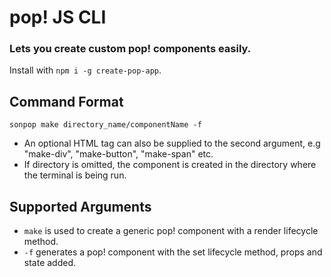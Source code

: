 # pop! JS CLI

### Lets you create custom pop! components easily.
Install with ```npm i -g create-pop-app```.<br>
## Command Format
```sonpop make directory_name/componentName -f```
- An optional HTML tag can also be supplied to the second argument, e.g "make-div", "make-button", "make-span" etc.
- If directory is omitted, the component is created in the directory where the terminal is being run.
## Supported Arguments
- ```make``` is used to create a generic pop! component with a render lifecycle method.
- ```-f``` generates a pop! component with the set lifecycle method, props and state added.
